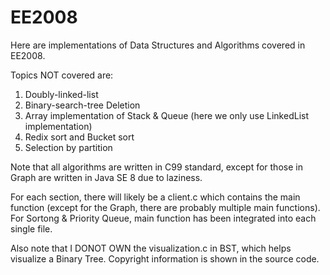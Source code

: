 # EE2008
Here are implementations of Data Structures and Algorithms covered in EE2008.

Topics NOT covered are:
1. Doubly-linked-list
2. Binary-search-tree Deletion
3. Array implementation of Stack & Queue (here we only use LinkedList implementation)
4. Redix sort and Bucket sort
5. Selection by partition

Note that all algorithms are written in C99 standard, except for those in Graph are written in Java SE 8 due to laziness.

For each section, there will likely be a client.c which contains the main function (except for the Graph, there are probably multiple main functions). For Sortong & Priority Queue, main function has been integrated into each single file.

Also note that I DONOT OWN the visualization.c in BST, which helps visualize a Binary Tree. Copyright information is shown in the source code.
